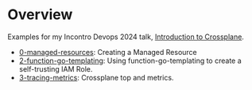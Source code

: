# Overview

Examples for my Incontro Devops 2024 talk, [Introduction to Crossplane](https://2024.incontrodevops.it/talks_speakers/#introduction-to-crossplane-16).

- [0-managed-resources](0-managed-resources): Creating a Managed Resource
- [2-function-go-templating](2-function-go-templating): Using function-go-templating to create a self-trusting IAM Role.
- [3-tracing-metrics](3-tracing-metrics): Crossplane top and metrics.
